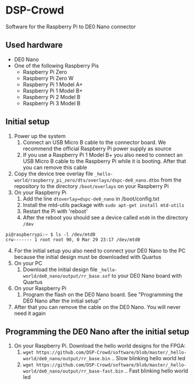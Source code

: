 # DSP-Crowd

Software for the Raspberry Pi to DE0 Nano connector

## Used hardware ##

- DE0 Nano
- One of the following Raspberry Pis
  - Raspberry Pi Zero
  - Raspberry Pi Zero W
  - Raspberry Pi 1 Model A+
  - Raspberry Pi 1 Model B+
  - Raspberry Pi 2 Model B
  - Raspberry Pi 3 Model B

## Initial setup ##

1. Power up the system
   1. Connect an USB Micro B cable to the connector board. We recommend the official Raspberry Pi power supply as source
   2. If you use a Raspberry Pi 1 Model B+ you also need to connect an USB Micro B cable to the Raspberry Pi while it is booting. After that you can remove this cable
2. Copy the device tree overlay file `_hello-world/raspberry_pi_zero/dts/overlays/dspc-de0_nano.dtbo` from the repository to the directory `/boot/overlays` on your Raspberry Pi
3. On your Raspberry Pi
   1. Add the line `dtoverlay=dspc-de0_nano` in /boot/config.txt
   2. Install the mtd-utils package with `sudo apt-get install mtd-utils`
   3. Restart the Pi with 'reboot'
   4. After the reboot you should see a device called `mtd0` in the directory `/dev`
```
pi@raspberrypi:~ $ ls -l /dev/mtd0
crw------- 1 root root 90, 0 Mar 29 23:17 /dev/mtd0
```
4. For the initial setup you also need to connect your DE0 Nano to the PC because the initial design must be downloaded with Quartus
5. On your PC
   1. Download the initial design file `_hello-world/de0_nano/output/rr_base.sof` to your DE0 Nano board with Quartus
6. On your Raspberry Pi
   1. Program the flash on the DE0 Nano board. See "Programming the DE0 Nano after the initial setup"
7. After that you can remove the cable on the DE0 Nano. You will never need it again

## Programming the DE0 Nano after the initial setup ##

1. On your Raspberry Pi. Download the hello world designs for the FPGA:
   1. `wget https://github.com/DSP-Crowd/software/blob/master/_hello-world/de0_nano/output/rr_base.bin` .. Slow blinking hello world led
   2. `wget https://github.com/DSP-Crowd/software/blob/master/_hello-world/de0_nano/output/rr_base-fast.bin` .. Fast blinking hello world led
